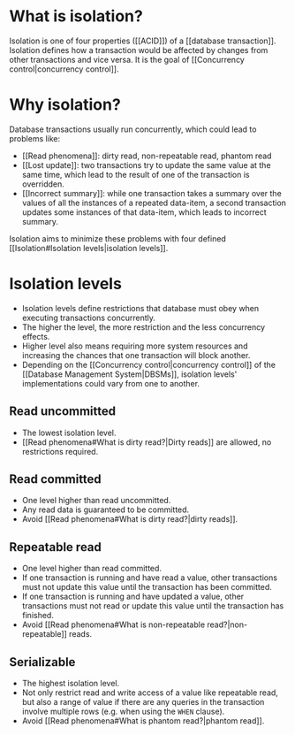 # What is isolation?

Isolation is one of four properties ([[ACID]]) of a [[database transaction]]. Isolation defines how a transaction would be affected by changes from other transactions and vice versa. It is the goal of [[Concurrency control|concurrency control]].

# Why isolation?

Database transactions usually run concurrently, which could lead to problems like:
- [[Read phenomena]]: dirty read, non-repeatable read, phantom read
- [[Lost update]]: two transactions try to update the same value at the same time, which lead to the result of one of the transaction is overridden.
- [[Incorrect summary]]: while one transaction takes a summary over the values of all the instances of a repeated data-item, a second transaction updates some instances of that data-item, which leads to incorrect summary.

Isolation aims to minimize these problems with four defined [[Isolation#Isolation levels|isolation levels]].
# Isolation levels

- Isolation levels define restrictions that database must obey when executing transactions concurrently.
- The higher the level, the more restriction and the less concurrency effects. 
- Higher level also means requiring more system resources and increasing the chances that one transaction will block another.
- Depending on the [[Concurrency control|concurrency control]] of the [[Database Management System|DBSMs]], isolation levels' implementations could vary from one to another.

## Read uncommitted

- The lowest isolation level.
- [[Read phenomena#What is dirty read?|Dirty reads]] are allowed, no restrictions required.

## Read committed

- One level higher than read uncommitted.
- Any read data is guaranteed to be committed.
- Avoid [[Read phenomena#What is dirty read?|dirty reads]].

## Repeatable read

- One level higher than read committed.
- If one transaction is running and have read a value, other transactions must not update this value until the transaction has been committed.
- If one transaction is running and have updated a value, other transactions must not read or update this value until the transaction has finished.
- Avoid [[Read phenomena#What is non-repeatable read?|non-repeatable]] reads.

## Serializable

- The highest isolation level.
- Not only restrict read and write access of a value like repeatable read, but also a range of value if there are any queries in the transaction involve multiple rows (e.g. when using the `WHEN` clause).
- Avoid [[Read phenomena#What is phantom read?|phantom read]].


